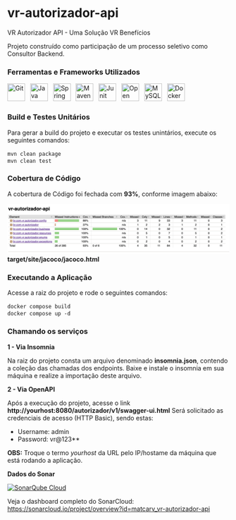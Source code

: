 # vr-autorizador-api
VR Autorizador API - Uma Solução VR Benefícios

Projeto construído como participação de um processo seletivo como Consultor Backend.

### Ferramentas e Frameworks Utilizados
<img loading="lazy" title="Git" src="https://cdn.jsdelivr.net/gh/devicons/devicon/icons/git/git-original.svg" width="40" height="40"/>&nbsp;&nbsp;
<img loading="lazy" title="Java" src="https://cdn.jsdelivr.net/gh/devicons/devicon/icons/java/java-original.svg" width="40" height="40"/>&nbsp;&nbsp;
<img loading="lazy" title="Spring" src="https://cdn.jsdelivr.net/gh/devicons/devicon/icons/spring/spring-original.svg" width="40" height="40"/>&nbsp;&nbsp;
<img loading="lazy" title="Maven" src="https://cdn.jsdelivr.net/gh/devicons/devicon/icons/maven/maven-original.svg" width="40" height="40"/>&nbsp;&nbsp;
<img loading="lazy" title="Junit" src="https://icon.icepanel.io/Technology/svg/JUnit.svg" width="40" height="40"/>&nbsp;&nbsp;
<img loading="lazy" title="Open API" src="https://icon.icepanel.io/Technology/png-shadow-512/OpenAPI.png" width="40" height="40"/>&nbsp;&nbsp;
<img loading="lazy" title="MySQL" src="https://icon.icepanel.io/Technology/svg/MySQL.svg" width="40" height="40"/>&nbsp;&nbsp;
<img loading="lazy" title="Docker" src="https://icon.icepanel.io/Technology/svg/Docker.svg" width="40" height="40"/>&nbsp;&nbsp;

### Build e Testes Unitários

Para gerar a build do projeto e executar os testes unintários, execute os seguintes comandos:

```
mvn clean package
mvn clean test
```

### Cobertura de Código

A cobertura de Código foi fechada com **93%**, conforme imagem abaixo:

![Jacoco Maven Plugin](jacoco.png?raw=true "Jacoco Maven Plugin")
**target/site/jacoco/jacoco.html**

### Executando a Aplicação

Acesse a raiz do projeto e rode o seguintes comandos:
````
docker compose build
docker compose up -d
````
### Chamando os serviços

**1 - Via Insomnia**

Na raiz do projeto consta um arquivo denominado **insomnia.json**, contendo a coleção das chamadas dos endpoints.
Baixe e instale o insomnia em sua máquina e realize a importação deste arquivo.

**2 - Via OpenAPI**

Após a execução do projeto, acesse o link **http://yourhost:8080/autorizador/v1/swagger-ui.html**
Será solicitado as credenciais de acesso (HTTP Basic), sendo estas:
 * Username: admin
 * Password: vr@123**

**OBS:** Troque o termo <i>yourhost</i> da URL pelo IP/hostame da máquina que está rodando a aplicação. 

**Dados do Sonar**

[![SonarQube Cloud](https://sonarcloud.io/images/project_badges/sonarcloud-highlight.svg)](https://sonarcloud.io/summary/new_code?id=matcarv_vr-autorizador-api)

Veja o dashboard completo do SonarCloud:  
https://sonarcloud.io/project/overview?id=matcarv_vr-autorizador-api

